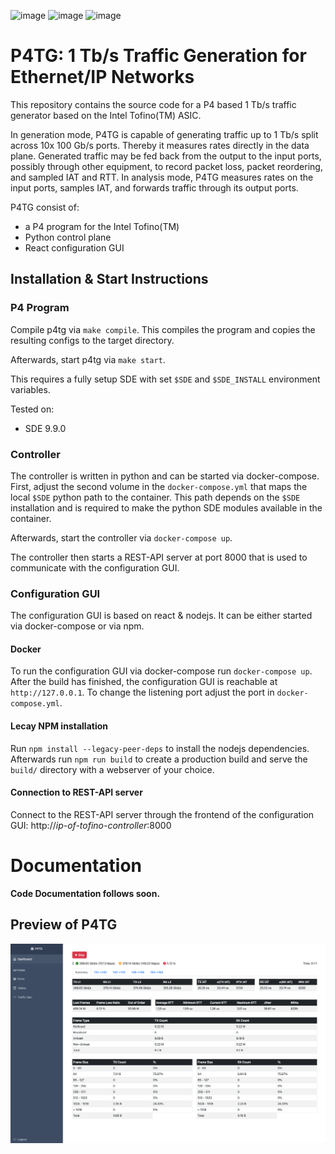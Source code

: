 ![image](https://img.shields.io/badge/licence-Apache%202.0-blue) ![image](https://img.shields.io/badge/python-3.8-success) ![image](https://img.shields.io/badge/built%20with-P4-orange)

# P4TG: 1 Tb/s Traffic Generation for Ethernet/IP Networks

This repository contains the source code for a P4 based 1 Tb/s traffic generator based on the Intel Tofino(TM) ASIC.

In generation mode, P4TG is capable of generating traffic up to 1 Tb/s split across 10x 100 Gb/s ports. Thereby it measures rates directly in the data plane. Generated traffic may be fed back from the output to the input ports, possibly through other equipment, to record packet loss, packet reordering, and sampled IAT and RTT. In analysis mode, P4TG measures rates on the input ports, samples IAT, and forwards traffic through its output ports.

P4TG consist of:

- a P4 program for the Intel Tofino(TM)
- Python control plane
- React configuration GUI

## Installation & Start Instructions

### P4 Program

Compile p4tg via `make compile`. This compiles the program and copies the resulting configs to the target directory.

Afterwards, start p4tg via `make start`.

This requires a fully setup SDE with set `$SDE` and `$SDE_INSTALL` environment variables.

Tested on:
  - SDE 9.9.0

### Controller

The controller is written in python and can be started via docker-compose.
First, adjust the second volume in the `docker-compose.yml` that maps the local `$SDE` python path to the container.
This path depends on the `$SDE` installation and is required to make the python SDE modules available in the container.

Afterwards, start the controller via `docker-compose up`.

The controller then starts a REST-API server at port 8000 that is used to communicate with the configuration GUI.

### Configuration GUI

The configuration GUI is based on react & nodejs.
It can be either started via docker-compose or via npm.

#### Docker

To run the configuration GUI via docker-compose run `docker-compose up`.
After the build has finished, the configuration GUI is reachable at `http://127.0.0.1`.
To change the listening port adjust the port in `docker-compose.yml`.

#### Lecay NPM installation

Run `npm install --legacy-peer-deps` to install the nodejs dependencies.
Afterwards run `npm run build` to create a production build and serve the `build/` directory with a webserver of your choice.

#### Connection to REST-API server

Connect to the REST-API server through the frontend of the configuration GUI: http://*ip-of-tofino-controller*:8000

# Documentation


**Code Documentation follows soon.**

## Preview of P4TG

![image](preview.png)
